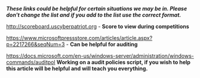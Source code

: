 ***These links could be helpful for certain situations we may be in. Please don't change the list and if you add to the list use the correct format.***

http://scoreboard.uscyberpatriot.org - **Score to view during competitions**

https://www.microsoftpressstore.com/articles/article.aspx?p=2217266&seqNum=3 - **Can be helpful for auditing**

https://docs.microsoft.com/en-us/windows-server/administration/windows-commands/auditpol **Working on a audit policies script, if you wish to help this article will be helpful and will teach you everything.**
